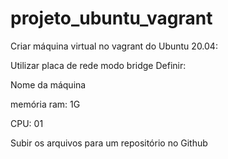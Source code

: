# projeto_ubuntu_vagrant
Criar máquina virtual no vagrant do Ubuntu 20.04:

Utilizar placa de rede modo bridge
Definir:

Nome da máquina

memória ram: 1G

CPU: 01

Subir os arquivos para um repositório no Github
